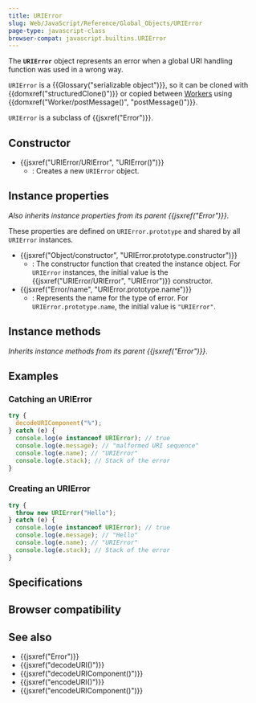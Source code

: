 ```yaml
---
title: URIError
slug: Web/JavaScript/Reference/Global_Objects/URIError
page-type: javascript-class
browser-compat: javascript.builtins.URIError
---
```




The **`URIError`** object represents an error when a global URI handling function was used in a wrong way.

`URIError` is a {{Glossary("serializable object")}}, so it can be cloned with {{domxref("structuredClone()")}} or copied between [Workers](/Web/API/Worker) using {{domxref("Worker/postMessage()", "postMessage()")}}.

`URIError` is a subclass of {{jsxref("Error")}}.

## Constructor

- {{jsxref("URIError/URIError", "URIError()")}}
  - : Creates a new `URIError` object.

## Instance properties

_Also inherits instance properties from its parent {{jsxref("Error")}}_.

These properties are defined on `URIError.prototype` and shared by all `URIError` instances.

- {{jsxref("Object/constructor", "URIError.prototype.constructor")}}
  - : The constructor function that created the instance object. For `URIError` instances, the initial value is the {{jsxref("URIError/URIError", "URIError")}} constructor.
- {{jsxref("Error/name", "URIError.prototype.name")}}
  - : Represents the name for the type of error. For `URIError.prototype.name`, the initial value is `"URIError"`.

## Instance methods

_Inherits instance methods from its parent {{jsxref("Error")}}_.

## Examples

### Catching an URIError

```js
try {
  decodeURIComponent("%");
} catch (e) {
  console.log(e instanceof URIError); // true
  console.log(e.message); // "malformed URI sequence"
  console.log(e.name); // "URIError"
  console.log(e.stack); // Stack of the error
}
```

### Creating an URIError

```js
try {
  throw new URIError("Hello");
} catch (e) {
  console.log(e instanceof URIError); // true
  console.log(e.message); // "Hello"
  console.log(e.name); // "URIError"
  console.log(e.stack); // Stack of the error
}
```

## Specifications



## Browser compatibility



## See also

- {{jsxref("Error")}}
- {{jsxref("decodeURI()")}}
- {{jsxref("decodeURIComponent()")}}
- {{jsxref("encodeURI()")}}
- {{jsxref("encodeURIComponent()")}}

